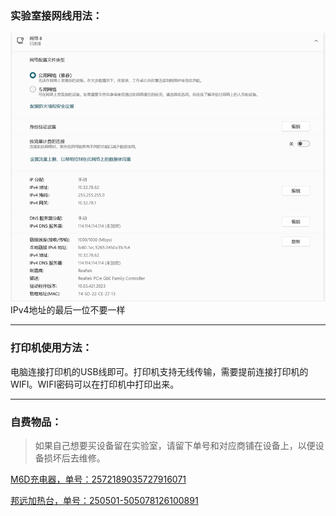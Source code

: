 ### 实验室接网线用法：
![网络](连接网线.png)
IPv4地址的最后一位不要一样  
***
### 打印机使用方法：
电脑连接打印机的USB线即可。打印机支持无线传输，需要提前连接打印机的WIFI。WIFI密码可以在打印机中打印出来。
***
### 自费物品：
> 如果自己想要买设备留在实验室，请留下单号和对应商铺在设备上，以便设备损坏后去维修。

[M6D充电器，单号：2572189035727916071](https://item.taobao.com/item.htm?app=chrome&bxsign=scdrpplkG5927QzNp4mlWw3nYs1XnyRwj4bLBVsxVNuBe7v4ukxv9EUIjsjsGAqEH-N6v_r_sptQ-rCegItV8phQE1QmToExFXPY__vRZDjx1BWz9Z8UIMTr8tRUG6MhJIQYIno9rD5rEUUaSo2twaBwg&cpp=1&id=656159473309&price=323.52&shareUniqueId=33038941287&share_crt_v=1&shareurl=true&short_name=h.SZbBHbBnjVx1Lmh&sourceType=item&sp_tk=M2FTTDRKUXN4NWg%3D&spm=a2159r.13376460.0.0&suid=0f9f8a19-174f-4fe3-a637-0d13f4ee0115&tbSocialPopKey=shareItem&tk=3aSL4JQsx5h&un=50367853eb3916826ad1af59ef184a00&un_site=0&ut_sk=1.ZOJnpPXl%2BMwDAHGYLZT8UDEI_21646297_1757337823582.Copy.1&wxsign=tbwqo6p426UyZozeNP-JznkDWJ6f_A2Nd2TzqeNY-vpSSykwZNZ3gjZUAOVwuPUxULZpyoSJcpKMz7RrjXSL_S9tELuBzP9guDPkLtnVrgRVk5jtPamJ7JVhqK4y3hSQ7IUR_Pi0xexNfSTLE9_s3HYTw "店名：新动模型")  

[邦远加热台，单号：250501-505078126100891](https://mobile.yangkeduo.com/goods2.html?ps=syevgHMQOp)

